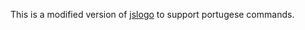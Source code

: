 This is a modified version of <a href = https://github.com/inexorabletash/jslogo> jslogo</a> to support portugese commands. 
